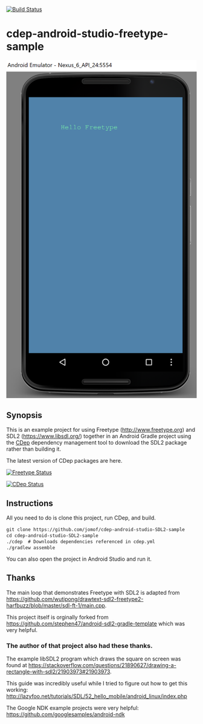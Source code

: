 [![Build Status](https://travis-ci.org/jomof/cdep-android-studio-freetype-sample.svg?branch=master)](https://travis-ci.org/jomof/cdep-android-studio-freetype-sample)

# cdep-android-studio-freetype-sample

![Screen Shot](screenshot.jpg)

## Synopsis

This is an example project for using Freetype (http://www.freetype.org) and SDL2 (https://www.libsdl.org/) together in an Android Gradle project using the [CDep](https://github.com/jomof/cdep)  dependency management tool to download the SDL2 package rather than building it. 

The latest version of CDep packages are here.

[![Freetype Status](https://cdep-io.github.io/com.github.jomof/freetype/latest/latest.svg)](https://github.com/jomof/freetype/releases/latest) 

[![CDep Status](https://cdep-io.github.io/com.github.jomof/sdl2/latest/latest.svg)](https://github.com/jomof/sdl2/releases/latest) 


## Instructions

All you need to do is clone this project, run CDep, and build.

```
git clone https://github.com/jomof/cdep-android-studio-SDL2-sample
cd cdep-android-studio-SDL2-sample
./cdep  # Downloads dependencies referenced in cdep.yml
./gradlew assemble
```
You can also open the project in Android Studio and run it.

## Thanks
The main loop that demonstrates Freetype with SDL2 is adapted from https://github.com/wutipong/drawtext-sdl2-freetype2-harfbuzz/blob/master/sdl-ft-1/main.cpp.

This project itself is orginally forked from https://github.com/stephen47/android-sdl2-gradle-template which was very helpful. 

### The author of that project also had these thanks.

The example libSDL2 program which draws the square on screen was found at https://stackoverflow.com/questions/21890627/drawing-a-rectangle-with-sdl2/21903973#21903973.

This guide was incredibly useful while I tried to figure out how to get this working: http://lazyfoo.net/tutorials/SDL/52_hello_mobile/android_linux/index.php

The Google NDK example projects were very helpful: https://github.com/googlesamples/android-ndk
